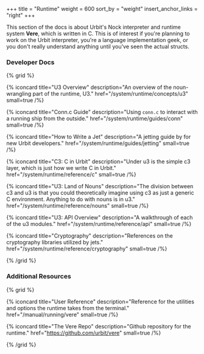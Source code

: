 +++
title = "Runtime"
weight = 600
sort_by = "weight"
insert_anchor_links = "right"
+++

This section of the docs is about Urbit's Nock interpreter and runtime system
**Vere**, which is written in C. This is of interest if you're planning to work
on the Urbit interpreter, you're a language implementation geek, or you don't
really understand anything until you've seen the actual structs.

### Developer Docs

{% grid %}

  {% iconcard
    title="U3 Overview"
    description="An overview of the noun-wrangling part of the runtime, U3."
    href="/system/runtime/concepts/u3"
    small=true
  /%}

  {% iconcard
    title="Conn.c Guide"
    description="Using `conn.c` to interact with a running ship from the outside."
    href="/system/runtime/guides/conn"
    small=true
  /%}

  {% iconcard
    title="How to Write a Jet"
    description="A jetting guide by for new Urbit developers."
    href="/system/runtime/guides/jetting"
    small=true
  /%}

  {% iconcard
    title="C3: C in Urbit"
    description="Under u3 is the simple c3 layer, which is just how we write C in Urbit."
    href="/system/runtime/reference/c"
    small=true
  /%}

  {% iconcard
    title="U3: Land of Nouns"
    description="The division between c3 and u3 is that you could theoretically imagine using c3 as just a generic C environment. Anything to do with nouns is in u3."
    href="/system/runtime/reference/nouns"
    small=true
  /%}

  {% iconcard
    title="U3: API Overview"
    description="A walkthrough of each of the u3 modules."
    href="/system/runtime/reference/api"
    small=true
  /%}

  {% iconcard
    title="Cryptography"
    description="References on the cryptography libraries utilized by jets."
    href="/system/runtime/reference/cryptography"
    small=true
  /%}

{% /grid %}

### Additional Resources

{% grid %}

  {% iconcard
    title="User Reference"
    description="Reference for the utilities and options the runtime takes from the terminal."
    href="/manual/running/vere"
    small=true
  /%}

  {% iconcard
    title="The Vere Repo"
    description="Github repository for the runtime."
    href="https://github.com/urbit/vere"
    small=true
  /%}

{% /grid %}
